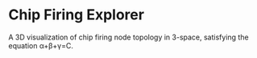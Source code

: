 # Chip Firing Explorer

A 3D visualization of chip firing node topology in 3-space, satisfying the equation α+β+γ=C.
